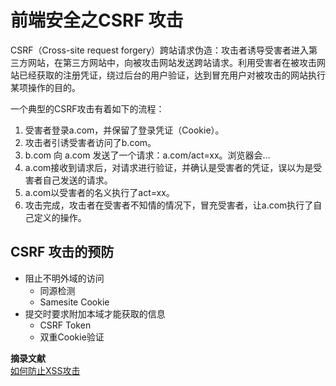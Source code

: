 # 前端安全之CSRF 攻击
CSRF（Cross-site request forgery）跨站请求伪造：攻击者诱导受害者进入第三方网站，在第三方网站中，向被攻击网站发送跨站请求。利用受害者在被攻击网站已经获取的注册凭证，绕过后台的用户验证，达到冒充用户对被攻击的网站执行某项操作的目的。


一个典型的CSRF攻击有着如下的流程：

1. 受害者登录a.com，并保留了登录凭证（Cookie）。
1. 攻击者引诱受害者访问了b.com。
1. b.com 向 a.com 发送了一个请求：a.com/act=xx。浏览器会…
1. a.com接收到请求后，对请求进行验证，并确认是受害者的凭证，误以为是受害者自己发送的请求。
1. a.com以受害者的名义执行了act=xx。
1. 攻击完成，攻击者在受害者不知情的情况下，冒充受害者，让a.com执行了自己定义的操作。

## CSRF 攻击的预防

- 阻止不明外域的访问
  - 同源检测
  - Samesite Cookie
- 提交时要求附加本域才能获取的信息
  - CSRF Token
  - 双重Cookie验证 


**摘录文献**  
[如何防止XSS攻击](https://juejin.cn/post/6844903689702866952#heading-2)